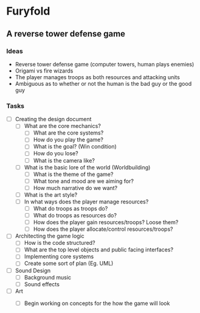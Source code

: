 # Furyfold

## A reverse tower defense game

### Ideas
- Reverse tower defense game (computer towers, human plays enemies)
- Origami vs fire wizards
- The player manages troops as both resources and attacking units
- Ambiguous as to whether or not the human is the bad guy or the good guy

### Tasks
- [ ] Creating the design document
  - [ ] What are the core mechanics?
    - [ ] What are the core systems?
    - [ ] How do you play the game?
    - [ ] What is the goal? (Win condition)
    - [ ] How do you lose?
    - [ ] What is the camera like?
  - [ ] What is the basic lore of the world (Worldbuilding)
    - [ ] What is the theme of the game? 
    - [ ] What tone and mood are we aiming for?
    - [ ] How much narrative do we want?
  - [ ] What is the art style?
  - [ ] In what ways does the player manage resources?
    - [ ] What do troops as troops do? 
    - [ ] What do troops as resources do?
    - [ ] How does the player gain resources/troops? Loose them?
    - [ ] How does the player allocate/control resources/troops?
- [ ] Architecting the game logic
  - [ ] How is the code structured?
  - [ ] What are the top level objects and public facing interfaces?
  - [ ] Implementing core systems
  - [ ] Create some sort of plan (Eg. UML)
- [ ] Sound Design
  - [ ] Background music
  - [ ] Sound effects
- [ ] Art
  - [ ] Begin working on concepts for the how the game will look

